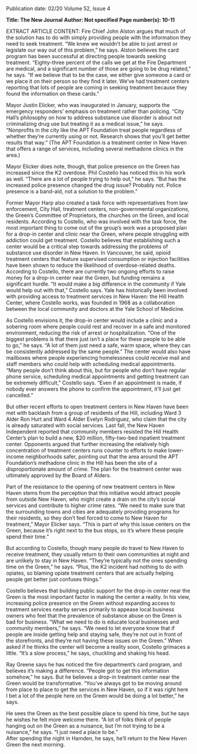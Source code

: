 Publication date: 02/20
Volume 52, Issue 4

**Title: The New Journal**
**Author: Not specified**
**Page number(s): 10-11**

EXTRACT ARTICLE CONTENT:
Fire Chief John Alston argues that much of the 
solution has to do with simply providing people with 
the information they need to seek treatment. “We 
knew we wouldn’t be able to just arrest or legislate 
our way out of this problem,” he says. Alston believes 
the card program has been successful at directing 
people towards seeking treatment. “Eighty-three 
percent of the calls we get at the Fire Department 
are medical, and a significant number of those are 
going to be drug related,” he says. “If we believe that 
to be the case, we either give someone a card or we 
place it on their person so they find it later. We’ve 
had treatment centers reporting that lots of people 
are coming in seeking treatment because they found 
the information on these cards.” 

Mayor Justin Elicker, who was inaugurated in 
January, supports the emergency responders’ 
emphasis on treatment rather than policing. “City 
Hall’s philosophy on how to address substance use 
disorder is about not criminalizing drug use but 
treating it as a medical issue,” he says. “Nonprofits 
in the city like the APT Foundation treat people 
regardless of whether they’re currently using or not. 
Research shows that you’ll get better results that 
way.” (The APT Foundation is a treatment center in 
New Haven that offers a range of services, including 
several methadone clinics in the area.) 

Mayor Elicker does note, though, that police 
presence on the Green has increased since the K2 
overdose. Phil Costello has noticed this in his work as 
well. “There are a lot of people trying to help out,” he 
says. “But has the increased police presence changed 
the drug issue? Probably not. Police presence is a 
band-aid, not a solution to the problem.”

Former Mayor Harp also created a task force with 
representatives from law enforcement, City Hall, 
treatment centers, non-governmental organizations, 
the Green’s Committee of Proprietors, the churches 
on the Green, and local residents. According to 
Costello, who was involved with the task force, the 
most important thing to come out of the group’s 
work was a proposed plan for a drop-in center and 
clinic near the Green, where people struggling with 
addiction could get treatment. Costello believes 
that establishing such a center would be a critical 
step towards addressing the problems of substance 
use disorder in New Haven. In Vancouver, he said, 
opioid treatment centers that feature supervised 
consumption or injection facilities have been shown 
to reduce the likelihood of overdose-related deaths. 
According to Costello, there are currently two 
ongoing efforts to raise money for a drop-in 
center near the Green, but funding remains a 
significant hurdle. “It would make a big difference 
in the community if Yale would help out with that,” 
Costello says. Yale has historically been involved 
with providing access to treatment services in New 
Haven: the Hill Health Center, where Costello works, 
was founded in 1968 as a collaboration between 
the local community and doctors at the Yale School 
of Medicine. 

As Costello envisions it, the drop-in center would 
include a clinic and a sobering room where people could 
rest and recover in a safe and monitored environment, 
reducing the risk of arrest or hospitalization. “One of 
the biggest problems is that there just isn’t a place 
for these people to be able to go,” he says. “A lot of 
them just need a safe, warm space, where they can be 
consistently addressed by the same people.” The center 
would also have mailboxes where people experiencing 
homelessness could receive mail and staff members 
who could help with scheduling medical appointments. 
“Many people don’t think about this, but for people 
who don’t have regular phone service, scheduling 
medical appointments and getting treatment can 
be extremely difficult,” Costello says. “Even if an 
appointment is made, if nobody ever answers 
the phone to confirm the appointment, it’ll just
 get cancelled.” 

But other recent efforts to open treatment centers 
in New Haven have been met with backlash from 
a group of residents of the Hill, including Ward 3 
Alder Ron Hurt and Ward 4 Alder Evelyn Rodriguez, 
who claim that the city is already saturated with 
social services. Last fall, the New Haven Independent 
reported that community members resisted the Hill 
Health Center’s plan to build a new, $20 million, 
fifty-two-bed inpatient treatment center. Opponents 
argued that further increasing the relatively high 
concentration of treatment centers runs counter 
to efforts to make lower-income neighborhoods 
safer, pointing out that the area around the APT 
Foundation’s methadone clinic in the Hill has been 
the site of a disproportionate amount of crime. The 
plan for the treatment center was ultimately approved 
by the Board of Alders. 

Part of the resistance to the opening of new 
treatment centers in New Haven stems from the 
perception that this initiative would attract people 
from outside New Haven, who might create a drain on 
the city’s social services and contribute to higher crime 
rates. “We need to make sure that the surrounding 
towns and cities are adequately providing programs 
for their residents, so they don’t feel forced to come 
to New Haven for treatment,” Mayor Elicker says. 
“This is part of why this issue centers on the Green, 
because it’s right next to the bus stops, so it’s where 
these people spend their time.” 

But according to Costello, though many people do 
travel to New Haven to receive treatment, they usually 
return to their own communities at night and are 
unlikely to stay in New Haven. “They’re typically 
not the ones spending time on the Green,” he says. 
“Plus, the K2 incident had nothing to do with opiates, 
so blaming opiate treatment centers that are actually 
helping people get better just confuses things.”

Costello believes that building public support for 
the drop-in center near the Green is the most 
important factor in making the center a reality. In his 
view, increasing police presence on the Green without 
expanding access to treatment services nearby serves 
primarily to appease local business owners who feel 
that the prevalence of substance abuse on the Green is 
bad for business. “What we need to do is educate local 
businesses and community members,” he says. “We 
need to let everyone know that if people are inside 
getting help and staying safe, they’re not out in front 
of the storefronts, and they’re not having these issues 
on the Green.” When asked if he thinks the center 
will become a reality soon, Costello grimaces a little. 
“It’s a slow process,” he says, chuckling and shaking 
his head.


Ray Greene says he has noticed the fire department’s 
card program, and believes it’s making a difference. 
“People got to get this information somehow,” he says. 
But he believes a drop-in treatment center near the 
Green would be transformative. “You’ve always got 
to be moving around from place to place to get the 
services in New Haven, so if it was right here I bet a 
lot of the people here on the Green would be doing a 
lot better,” he says. 

He sees the Green as the best possible place to 
spend his time, but he says he wishes he felt more 
welcome there. “A lot of folks think of people hanging 
out on the Green as a nuisance, but I’m not trying to 
be a nuisance,” he says. “I just need a place to be.”  
After spending the night in Hamden, he says, he’ll 
return to the New Haven Green the next morning.